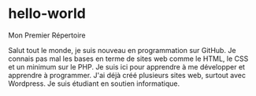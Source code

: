 # hello-world
Mon Premier Répertoire


Salut tout le monde, je suis nouveau en programmation sur GitHub. Je connais pas mal les bases en terme de sites web comme le HTML, le CSS et un minimum sur le PHP. Je suis ici pour apprendre à me développer et apprendre à programmer. J'ai déjà créé plusieurs sites web, surtout avec Wordpress. Je suis étudiant en soutien informatique. 
